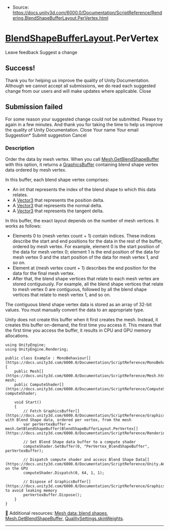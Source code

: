 * Source: https://docs.unity3d.com/6000.0/Documentation/ScriptReference/Rendering.BlendShapeBufferLayout.PerVertex.html

#  [BlendShapeBufferLayout](https://docs.unity3d.com/6000.0/Documentation/ScriptReference/Rendering.BlendShapeBufferLayout.html).PerVertex
Leave feedback
Suggest a change
## Success!
Thank you for helping us improve the quality of Unity Documentation. Although we cannot accept all submissions, we do read each suggested change from our users and will make updates where applicable.
Close
## Submission failed
For some reason your suggested change could not be submitted. Please <a>try again</a> in a few minutes. And thank you for taking the time to help us improve the quality of Unity Documentation.
Close
Your name Your email Suggestion* Submit suggestion
Cancel
### Description
Order the data by mesh vertex.
When you call [Mesh.GetBlendShapeBuffer](https://docs.unity3d.com/6000.0/Documentation/ScriptReference/Mesh.GetBlendShapeBuffer.html) with this option, it returns a [GraphicsBuffer](https://docs.unity3d.com/6000.0/Documentation/ScriptReference/GraphicsBuffer.html) containing blend shape vertex data ordered by mesh vertex.  
  
In this buffer, each blend shape vertex comprises: 
  * An int that represents the index of the blend shape to which this data relates.
  * A [Vector3](https://docs.unity3d.com/6000.0/Documentation/ScriptReference/Vector3.html) that represents the position delta.
  * A [Vector3](https://docs.unity3d.com/6000.0/Documentation/ScriptReference/Vector3.html) that represents the normal delta.
  * A [Vector3](https://docs.unity3d.com/6000.0/Documentation/ScriptReference/Vector3.html) that represents the tangent delta.


In this buffer, the exact layout depends on the number of mesh vertices. It works as follows: 
  * Elements 0 to (mesh vertex count + 1) contain indices. These indices describe the start and end positions for the data in the rest of the buffer, ordered by mesh vertex. For example, element 0 is the start position of the data for mesh vertex 0; element 1 is the end position of the data for mesh vertex 0 and the start position of the data for mesh vertex 1, and so on.
  * Element at (mesh vertex count + 1) describes the end position for the data for the final mesh vertex.
  * After that, the blend shape vertices that relate to each mesh vertex are stored contiguously. For example, all the blend shape vertices that relate to mesh vertex 0 are contiguous, followed by all the blend shape vertices that relate to mesh vertex 1, and so on.


The contiguous blend shape vertex data is stored as an array of 32-bit values. You must manually convert the data to an appropriate type.  
  
Unity does not create this buffer when it first creates the mesh. Instead, it creates this buffer on-demand, the first time you access it. This means that the first time you access the buffer, it results in CPU and GPU memory allocations.
```
using UnityEngine;
using UnityEngine.Rendering;  
  
public class Example : MonoBehaviour[](https://docs.unity3d.com/6000.0/Documentation/ScriptReference/MonoBehaviour.html)
{
    public Mesh[](https://docs.unity3d.com/6000.0/Documentation/ScriptReference/Mesh.html) mesh;
    public ComputeShader[](https://docs.unity3d.com/6000.0/Documentation/ScriptReference/ComputeShader.html) computeShader;  
  
    void Start()
    {
        // Fetch GraphicsBuffer[](https://docs.unity3d.com/6000.0/Documentation/ScriptReference/GraphicsBuffer.html) with Blend Shape data, ordered per vertex, from the mesh
        var perVertexBuffer = mesh.GetBlendShapeBuffer(BlendShapeBufferLayout.PerVertex[](https://docs.unity3d.com/6000.0/Documentation/ScriptReference/Rendering.BlendShapeBufferLayout.PerVertex.html));  
  
        // Set Blend Shape data buffer to a compute shader
        computeShader.SetBuffer(0, "PerVertex_BlendShapeBuffer", perVertexBuffer);  
  
        // Dispatch compute shader and access Blend Shape Data[](https://docs.unity3d.com/6000.0/Documentation/ScriptReference/Unity.Android.Gradle.Manifest.Data.html) on the GPU
        computeShader.Dispatch(0, 64, 1, 1);  
  
        // Dispose of GraphicsBuffer[](https://docs.unity3d.com/6000.0/Documentation/ScriptReference/GraphicsBuffer.html) to avoid leaking memory
        perVertexBuffer.Dispose();
    }
}

```

Additional resources: [Mesh data: blend shapes](https://docs.unity3d.com/6000.0/Documentation/Manual/AnatomyofaMesh.html#blend-shapes.html), [Mesh.GetBlendShapeBuffer](https://docs.unity3d.com/6000.0/Documentation/ScriptReference/Mesh.GetBlendShapeBuffer.html), [QualitySettings.skinWeights](https://docs.unity3d.com/6000.0/Documentation/ScriptReference/QualitySettings-skinWeights.html).
* * *
